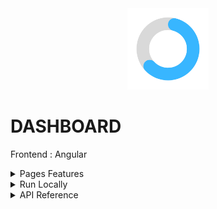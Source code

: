 <div align="center">
<img height="130px" width="130px" src="./src/assets/images/logo.png">
</div>
  
# DASHBOARD

Frontend : Angular

<details>
  <summary>Pages Features</summary>

  ### Weather
  - See weather forecast for 4 days
  - View weather stats hourly for a selected day
  - Change weather city

  ### Finance
  - See finance forecast for 25 years
  - View your invested money vs interests
  - Change saving strategy

  ### Tasks List
  - See your tasks
  - Add, update or delete a task 

  ### Dark/Light Mode
  - Select dark/light mode

</details>

<details>
  <summary>Run Locally</summary>

  ### Clone the project

  ```bash
    git clone https://github.com/Brice150/DASHBOARD.git
  ```

  ### Install dependencies

  ```bash
    npm install
  ```

  ### Start the server

  ```bash
    ng serve -o
  ```

</details>

<details>
  <summary>API Reference</summary>

  ### Weather

  ```https
    GET /api.open-meteo.com/v1/meteofrance?latitude=${latitude}&longitude=${longitude}&${params}
  ```

</details>